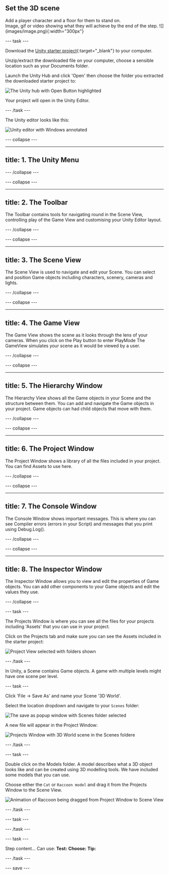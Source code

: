 ## Set the 3D scene

<div style="display: flex; flex-wrap: wrap">
<div style="flex-basis: 200px; flex-grow: 1; margin-right: 15px;">
Add a player character and a floor for them to stand on.
</div>
<div>
Image, gif or video showing what they will achieve by the end of the step. ![](images/image.png){:width="300px"}
</div>
</div>

--- task ---

Download the [Unity starter project](http://rpf.io/unity-starter){:target="_blank"} to your computer. 

Unzip/extract the downloaded file on your computer, choose a sensible location such as your Documents folder. 

Launch the Unity Hub and click 'Open' then choose the folder you extracted the downloaded starter project to: 

![The Unity hub with Open Button highlighted](images/unity-hub.png)

Your project will open in the Unity Editor.

--- /task ---

The Unity editor looks like this:

![Unity editor with Windows annotated](images/unity-editor.png)

--- collapse ---

---
title: 1. The Unity Menu
---



--- /collapse ---

--- collapse ---

---
title: 2. The Toolbar
---

The Toolbar contains tools for navigating round in the Scene View, controlling play of the Game View and customising your Unity Editor layout. 

--- /collapse ---

--- collapse ---

---
title: 3. The Scene View
---

The Scene View is used to navigate and edit your Scene. You can select and position Game objects including characters, scenery, cameras and lights.

--- /collapse ---

--- collapse ---

---
title: 4. The Game View
---

The Game View shows the scene as it looks through the lens of your cameras. When you click on the Play button to enter PlayMode The GameView simulates your scene as it would be viewed by a user.  

--- /collapse ---

--- collapse ---

---
title: 5. The Hierarchy Window
---

The Hierarchy View shows all the Game objects in your Scene and the structure between them. You can add and navigate the Game objects in your project. Game objects can had child objects that move with them.

--- /collapse ---

--- collapse ---

---
title: 6. The Project Window
---

The Project Window shows a library of all the files included in your project. You can find Assets to use here.

--- /collapse ---

--- collapse ---

---
title: 7. The Console Window
---

The Console Window shows important messages. This is where you can see Compiler errors (errors in your Script) and messages that you print using Debug.Log().

--- /collapse ---

--- collapse ---

---
title: 8. The Inspector Window
---

The Inspector Window allows you to view and edit the properties of Game objects. You can add other components to your Game objects and edit the values they use. 


--- /collapse ---

--- task ---

The Projects Window is where you can see all the files for your projects including 'Assets' that you can use in your project.

Click on the Projects tab and make sure you can see the Assets included in the starter project:

![Project View selected with folders shown](images/project-view-folders.png)

--- /task ---

In Unity, a Scene contains Game objects. A game with multiple levels might have one scene per level. 

--- task ---

Click 'File -> Save As' and name your Scene '3D World'. 

Select the location dropdown and navigate to your `Scenes` folder:

![The save as popup window with Scenes folder selected](images/save-scene.png)

A new file will appear in the Project Window:

![Projects Window with 3D World scene in the Scenes folder](images/3dworld-scene.png)e

--- /task ---

--- task ---

Double click on the Models folder. A model describes what a 3D object looks like and can be created using 3D modelling tools. We have included some models that you can use. 

Choose either the `Cat` or `Raccoon model` and drag it from the Projects Window to the Scene View.

![Animation of Raccoon being dragged from Project Window to Scene View](images/drag-character.gif)

--- /task ---

--- task ---



--- /task ---

--- task ---

Step content... 
Can use:
**Test:**
**Choose:**
**Tip:**

--- /task ---

--- save ---